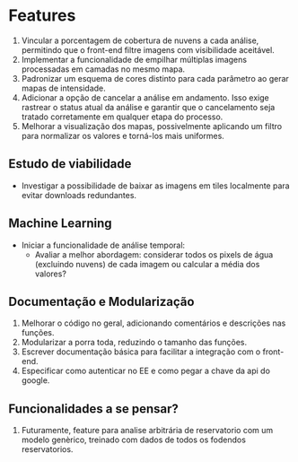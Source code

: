 # Features  

1. Vincular a porcentagem de cobertura de nuvens a cada análise, permitindo que o front-end filtre imagens com visibilidade aceitável.  
2. Implementar a funcionalidade de empilhar múltiplas imagens processadas em camadas no mesmo mapa.  
3. Padronizar um esquema de cores distinto para cada parâmetro ao gerar mapas de intensidade.  
4. Adicionar a opção de cancelar a análise em andamento. Isso exige rastrear o status atual da análise e garantir que o cancelamento seja tratado corretamente em qualquer etapa do processo.  
5. Melhorar a visualização dos mapas, possivelmente aplicando um filtro para normalizar os valores e torná-los mais uniformes.  

## Estudo de viabilidade  

- Investigar a possibilidade de baixar as imagens em tiles localmente para evitar downloads redundantes.  

## Machine Learning  

- Iniciar a funcionalidade de análise temporal:  
  - Avaliar a melhor abordagem: considerar todos os pixels de água (excluindo nuvens) de cada imagem ou calcular a média dos valores?  

## Documentação e Modularização  

1. Melhorar o código no geral, adicionando comentários e descrições nas funções.  
2. Modularizar a porra toda, reduzindo o tamanho das funções.  
3. Escrever documentação básica para facilitar a integração com o front-end.  
4. Especificar como autenticar no EE e como pegar a chave da api do google.


## Funcionalidades a se pensar?
1. Futuramente, feature para analise arbitrária de reservatorio com um modelo genèrico, treinado com dados de todos os fodendos reservatorios.